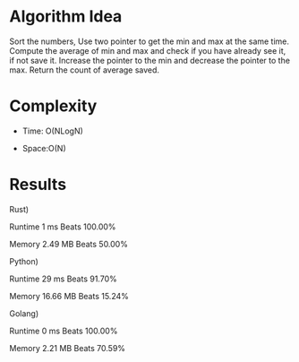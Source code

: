 # Algorithm Idea

Sort the numbers,
Use two pointer to get the min and max at the same time.
Compute the average of min and max and check if you have already see it, if not save it.
Increase the pointer to the min and decrease the pointer to the max.
Return the count of average saved.

# Complexity

- Time: O(NLogN)

- Space:O(N)

# Results

Rust)

Runtime
1
ms
Beats
100.00%

Memory
2.49
MB
Beats
50.00%

Python)

Runtime
29
ms
Beats
91.70%

Memory
16.66
MB
Beats
15.24%

Golang)

Runtime
0
ms
Beats
100.00%

Memory
2.21
MB
Beats
70.59%
